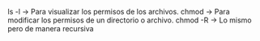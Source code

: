 ls -l -> Para visualizar los permisos de los archivos.
chmod -> Para modificar los permisos de un directorio o archivo.
chmod -R -> Lo mismo pero de manera recursiva

